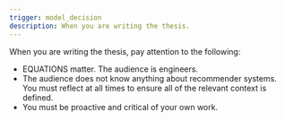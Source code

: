 ```yaml
---
trigger: model_decision
description: When you are writing the thesis.
---
```


When you are writing the thesis, pay attention to the following:
- EQUATIONS matter. The audience is engineers.
- The audience does not know anything about recommender systems. You must reflect at all times to ensure all of the relevant context is defined. 
- You must be proactive and critical of your own work.